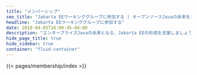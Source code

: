 ```yaml
---
title: "メンバーシップ"
seo_title: "Jakarta EEワーキンググループに参加する | オープンソースJavaの未来を形作る"
headline: "Jakarta EEワーキンググループに参加する"
date: 2018-04-05T16:09:45-04:00
description: "エンタープライズJavaの未来となる、Jakarta EEの形成を支援しましょう。適切に管理されたベンダー中立なオープン ソースJavaエコシステムの成長と発展を確実にします。"
hide_page_title: true
hide_sidebar: true
container: "fluid-container"
---
```


{{< pages/membership/index >}}